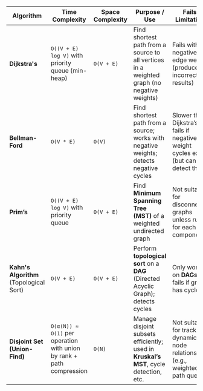 | **Algorithm**                           | **Time Complexity**                                                  | **Space Complexity** | **Purpose / Use**                                                                          | **Fails / Limitations**                                                             |
| --------------------------------------- | -------------------------------------------------------------------- | -------------------- | ------------------------------------------------------------------------------------------ | ----------------------------------------------------------------------------------- |
| **Dijkstra's**                          | `O((V + E) log V)` with priority queue (min-heap)                    | `O(V + E)`           | Find shortest path from a source to all vertices in a weighted graph (no negative weights) | Fails with negative edge weights (produces incorrect results)                       |
| **Bellman-Ford**                        | `O(V * E)`                                                           | `O(V)`               | Find shortest path from a source; works with negative weights; detects negative cycles     | Slower than Dijkstra’s; fails if negative weight cycles exist (but can detect them) |
| **Prim’s**                              | `O((V + E) log V)` with priority queue                               | `O(V + E)`           | Find **Minimum Spanning Tree (MST)** of a weighted undirected graph                        | Not suitable for disconnected graphs unless run for each component                  |
| **Kahn's Algorithm** (Topological Sort) | `O(V + E)`                                                           | `O(V + E)`           | Perform **topological sort** on a **DAG** (Directed Acyclic Graph); detects cycles         | Only works on **DAGs**; fails if graph has cycles                                   |
| **Disjoint Set (Union-Find)**           | `O(α(N)) ≈ O(1)` per operation with union by rank + path compression | `O(N)`               | Manage disjoint subsets efficiently; used in **Kruskal’s MST**, cycle detection, etc.      | Not suitable for tracking dynamic node relationships (e.g., weighted path queries)  |
